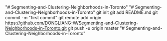 "# Segmenting-and-Clustering-Neighborhoods-in-Toronto" 
"# Segmenting-and-Clustering-Neighborhoods-in-Toronto"  git init git add README.md git commit -m "first commit" git remote add origin https://github.com/DONGLIANG-W/Segmenting-and-Clustering-Neighborhoods-in-Toronto.git git push -u origin master
"# Segmenting-and-Clustering-Neighborhoods-in-Toronto" 
